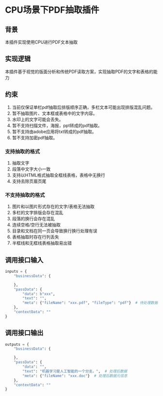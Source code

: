 # CPU场景下PDF抽取插件

## 背景

本插件实现使用CPU进行PDF文本抽取

## 实现逻辑

本插件基于视觉的版面分析和传统PDF读取方案，实现抽取PDF的文字和表格的能力

## 约束
1. 当前仅保证单栏pdf抽取后排版顺序正确，多栏文本可能出现排版混乱问题。
2. 暂不抽取图片、文本框或表格中的文字内容。
3. 水印上的文字可能会丢失。
4. 暂不支持扫描文件，海报，ppt转成的pdf抽取。
5. 暂不支持由adobe应用将txt转成的pdf抽取。
6. 暂不支持加密pdf抽取。

### 支持抽取的格式

1. 抽取文字
2. 段落中文字大小一致
3. 支持以HTML格式抽取全框线表格，表格中无换行
4. 支持去除页眉页尾

### 不支持抽取的格式

1. 图片和以图片形式存在的文字/表格无法抽取
2. 多栏的文字排版会存在混乱
3. 段落的换行会存在混乱
4. 连续空格/空行无法被抽取
5. 目录和文档在同一页会导致换行换行处理有误
6. 表格抽取时存在行列丢失
7. 半框线和无框线表格抽取易出错

## 调用接口输入

```python
inputs = {
    "businessData": {

    },
    "passData": {
        "data": b"xxx",
        "text": "",
        "meta": {"fileName": "xxx.pdf", "fileType": "pdf"}  # 待处理数据元信息 
    },
    "contextData": ""
}

```

## 调用接口输出

```python
outputs = {
    "businessData": {

    },
    "passData": {
        "data": "",
        "text": "机器学习是人工智能的一个分支。",  # 处理后数据
        "meta": {"fileName": "xxx.doc"}  # 处理后数据元信息 
    },
    "contextData": ""
}

```